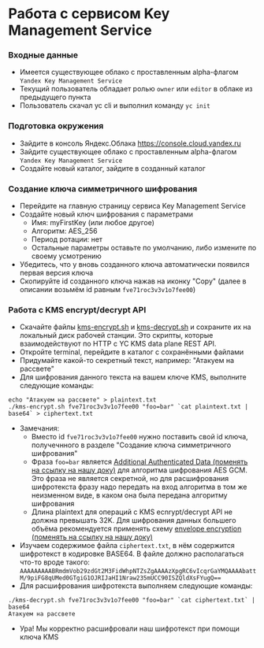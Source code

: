 # Работа с сервисом Key Management Service

### Входные данные
* Имеется существующее облако с проставленным alpha-флагом `Yandex Key Management Service`
* Текущий пользователь обладает ролью `owner` или `editor` в облаке из предыдущего пункта
* Пользователь скачал yc cli и выполнил команду `yc init`

### Подготовка окружения
* Зайдите в консоль Яндекс.Облака https://console.cloud.yandex.ru
* Зайдите существующее облако с проставленным alpha-флагом `Yandex Key Management Service`
* Cоздайте новый каталог, зайдите в созданный каталог

### Создание ключа симметричного шифрования
* Перейдите на главную страницу сервиса Key Management Service
* Создайте новый ключ шифрования с параметрами
  * Имя: myFirstKey (или любое другое)
  * Алгоритм: AES_256
  * Период ротации: нет
  * Остальные параметры оставьте по умолчанию, либо измените по своему усмотрению
* Убедитесь, что у вновь созданного ключа автоматически появился первая версия ключа
* Скопируйте id созданного ключа нажав на иконку "Copy" (далее в описании возьмём id равным `fve71roc3v3v1o7fee00`)

### Работа c KMS encrypt/decrypt API
* Скачайте файлы [kms-encrypt.sh](./kms-encrypt.sh) и [kms-decrypt.sh](./kms-decrypt.sh) и сохраните их на локальный диск рабочей станции. Это скрипты, которые взаимодействуют по HTTP с YC KMS data plane REST API.
* Откройте terminal, перейдите в каталог с сохранёнными файлами
* Придумайте какой-то секретный текст, например: "Атакуем на рассвете"
* Для шифрования данного текста на вашем ключе KMS, выполните следующие команды:
```
echo "Атакуем на рассвете" > plaintext.txt
./kms-encrypt.sh fve71roc3v3v1o7fee00 "foo=bar" `cat plaintext.txt | base64` > ciphertext.txt
```
* Замечания:
  * Вместо id `fve71roc3v3v1o7fee00` нужно поставить свой id ключа, получечнного в разделе "Создание ключа симметричного шифрования"
  * Фраза `foo=bar` является [Additional Authenticated Data (поменять на ссылку на нашу доку)](https://cloud.google.com/kms/docs/additional-authenticated-data) для алгоритма шифрования AES GCM. Это фраза не является секретной, но для расшифрования шифротекста фразу надо передать на вход алгоритма в том же неизменном виде, в каком она была передана алгоритму шифрования
  * Длина plaintext для операций c KMS ecnrypt/decrypt API не должна превышать 32K. Для шифрования данных большего объёма рекомендуется применять схему [envelope encryption (поменять на ссылку на нашу доку)](https://cloud.google.com/kms/docs/envelope-encryption) 
* Изучаем содержимое файла `ciphertext.txt`, в нём содержится шифротекст в кодировке BASE64. В файле должно располагаться что-то вроде такого: `AAAAAAAAABRmdmVob29zdGt2M3FidWhpNTZsZgAAAAzXpgRC6vIcqrGaYMQAAAAbattM/9piFG8qUMed0GTgiG1OJRIJaHI1Nraw235mUCC90ISZQldXsFYugQ==`
* Для расшифрования шифротекста выполняем следующие команды:
```
./kms-decrypt.sh fve71roc3v3v1o7fee00 "foo=bar" `cat ciphertext.txt` | base64
Атакуем на рассвете
```
* Ура! Мы корректно расшифровали наш шифротекст при помощи ключа KMS
